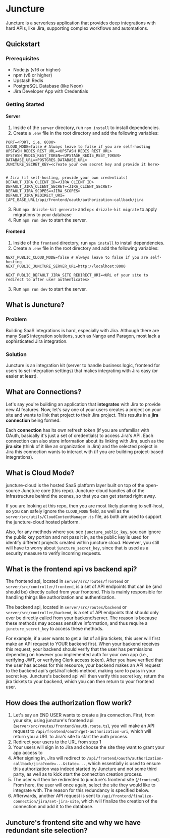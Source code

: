 # Juncture

Juncture is a serverless application that provides deep integrations with hard APIs, like Jira, supporting complex workflows and automations.

## Quickstart

### Prerequisites

- Node.js (v16 or higher)
- npm (v8 or higher)
- Upstash Redis
- PostgreSQL Database (like Neon)
- Jira Developer App with Credentials

### Getting Started

#### Server
1. Inside of the `server` directory, run `npm install` to install dependencies.
2. Create a `.env` file in the root directory and add the following variables:
```
PORT=<PORT, i.e. 8000>
CLOUD_MODE=false # Always leave to false if you are self-hosting
UPSTASH_REDIS_REST_URL=<UPSTASH_REDIS_REST_URL>
UPSTASH_REDIS_REST_TOKEN=<UPSTASH_REDIS_REST_TOKEN>
DATABASE_URL=<POSTGRES_DATABASE_URL>
JUNCTURE_SECRET_KEY=<create your own secret key and provide it here>


# Jira (if self-hosting, provide your own credentials)
DEFAULT_JIRA_CLIENT_ID=<JIRA_CLIENT_ID>
DEFAULT_JIRA_CLIENT_SECRET=<JIRA_CLIENT_SECRET>
DEFAULT_JIRA_SCOPES=<JIRA_SCOPES>
DEFAULT_JIRA_REDIRECT_URI=[API_BASE_URL]/api/frontend/oauth/authorization-callback/jira
```
3. Run `npx drizzle-kit generate` and `npx drizzle-kit migrate` to apply migrations to your database
4. Run `npm run dev` to start the server.

#### Frontend
1. Inside of the `frontend` directory, run `npm install` to install dependencies.
2. Create a `.env` file in the root directory and add the following variables:
```
NEXT_PUBLIC_CLOUD_MODE=false # Always leave to false if you are self-hosting
NEXT_PUBLIC_JUNCTURE_SERVER_URL=http://localhost:8000

NEXT_PUBLIC_DEFAULT_JIRA_SITE_REDIRECT_URI=<URL of your site to redirect to after user authenticates>
```
3. Run `npm run dev` to start the server.


## What is Juncture?
### Problem
Building SaaS integrations is hard, especially with Jira. Although there are many SaaS integration solutions, such as Nango and Paragon, most lack a sophisticated Jira integration. 

### Solution
Juncture is an integration kit (server to handle business logic, frontend for users to set integration settings) that makes integrating with Jira easy (or easier at least).

## What are Connections?
Let's say you're building an application that **integrates** with Jira to provide new AI features. Now, let's say one of your users creates a project on your site and wants to link that project to their Jira project. This results in a **jira connection** being formed. 

Each **connection** has its own refresh token (if you are unfamiliar with OAuth, basically it's just a set of credentials) to access Jira's API. Each connection can also store information about its linking with Jira, such as the **jira site** (think of it like an organization in Jira) and the selected project in Jira this connection wants to interact with (if you are building project-based integrations).

## What is Cloud Mode?
juncture-cloud is the hosted SaaS platform layer built on top of the open-source Juncture core (this repo). Juncture-cloud handles all of the infrastructure behind the scenes, so that you can get started right away.

If you are looking at this repo, then you are most likely planning to self-host, so you can safely ignore the `CLOUD_MODE` field, as well as the `server/src/utils/CloudContextManager.ts` file, as both are used to support the juncture-cloud hosted platform.

Also, for any methods where you see `juncture_public_key`, you can ignore the public key portion and not pass it in, as the public key is used for identify different projects created within juncture cloud. However, you still will have to worry about `juncture_secret_key`, since that is used as a security measure to verify incoming requests.

## What is the frontend api vs backend api?
The frontend api, located in `server/src/routes/frontend` or `server/src/controller/frontend`, is a set of API endpoints that can be (and should be) directly called from your frontend. This is mainly responsible for handling things like authorization and authentication.

The backend api, located in `server/src/routes/backend` or `server/src/controller/backend`, is a set of API endpoints that should only ever be directly called from your backend/server. The reason is because these methods may access sensitive information, and thus require a `juncture_secret_key` to access these methods. 

For example, if a user wants to get a list of all jira tickets, this user will first make an API request to YOUR backend first. When your backend receives this request, your backend should verify that the user has permissions depending on however you implemented auth for your own app (i.e., verifying JWT, or verifying Clerk access token). After you have verified that the user has access for this resource, your backend makes an API request to the backend api's getJiraTickets method, making sure to pass in your secret key. Juncture's backend api will then verify this secret key, return the jira tickets to your backend, which you can then return to your frontend user.

## How does the authorization flow work?
1. Let's say an END USER wants to create a jira connection. First, from your site, using juncture's frontend api (`server/src/routes/frontend/oauth.route.ts`), you will make an API request to `/api/frontend/oauth/get-authorization-uri`, which will return you a URL to Jira's site to start the auth process. 
2. Redirect your users to the URL from step 1
3. Your users will sign in to Jira and choose the site they want to grant your app access to
4. After signing in, Jira will redirect to `/api/frontend/oauth/authorization-callback/jira?code=...&state=...`, which essentially is used to ensure this authorization was indeed started by Juncture and not some third party, as well as to kick start the connection creation process.
5. The user will then be redirected to juncture's frontend site (`/frontend`). From here, the user will once again, select the site they would like to integrate with. The reason for this redundancy is specified below.
6. Afterwards, another API request is sent to `/api/frontend/finalize-connection/jira/set-jira-site`, which will finalize the creation of the connection and add it to the database.

## Juncture's frontend site and why we have redundant site selection?